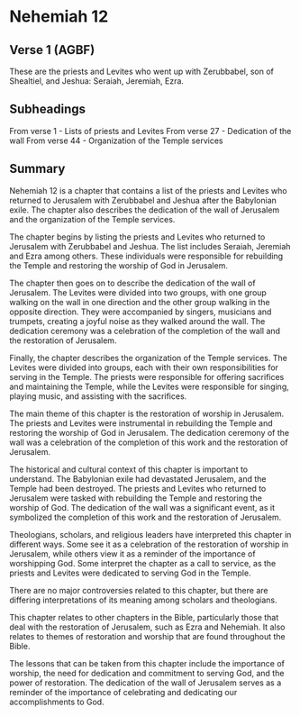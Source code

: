 # Nehemiah 12

## Verse 1 (AGBF)

These are the priests and Levites who went up with Zerubbabel, son of Shealtiel, and Jeshua: Seraiah, Jeremiah, Ezra.

## Subheadings

From verse 1 - Lists of priests and Levites
From verse 27 - Dedication of the wall
From verse 44 - Organization of the Temple services

## Summary

Nehemiah 12 is a chapter that contains a list of the priests and Levites who returned to Jerusalem with Zerubbabel and Jeshua after the Babylonian exile. The chapter also describes the dedication of the wall of Jerusalem and the organization of the Temple services.

The chapter begins by listing the priests and Levites who returned to Jerusalem with Zerubbabel and Jeshua. The list includes Seraiah, Jeremiah and Ezra among others. These individuals were responsible for rebuilding the Temple and restoring the worship of God in Jerusalem.

The chapter then goes on to describe the dedication of the wall of Jerusalem. The Levites were divided into two groups, with one group walking on the wall in one direction and the other group walking in the opposite direction. They were accompanied by singers, musicians and trumpets, creating a joyful noise as they walked around the wall. The dedication ceremony was a celebration of the completion of the wall and the restoration of Jerusalem.

Finally, the chapter describes the organization of the Temple services. The Levites were divided into groups, each with their own responsibilities for serving in the Temple. The priests were responsible for offering sacrifices and maintaining the Temple, while the Levites were responsible for singing, playing music, and assisting with the sacrifices.

The main theme of this chapter is the restoration of worship in Jerusalem. The priests and Levites were instrumental in rebuilding the Temple and restoring the worship of God in Jerusalem. The dedication ceremony of the wall was a celebration of the completion of this work and the restoration of Jerusalem.

The historical and cultural context of this chapter is important to understand. The Babylonian exile had devastated Jerusalem, and the Temple had been destroyed. The priests and Levites who returned to Jerusalem were tasked with rebuilding the Temple and restoring the worship of God. The dedication of the wall was a significant event, as it symbolized the completion of this work and the restoration of Jerusalem.

Theologians, scholars, and religious leaders have interpreted this chapter in different ways. Some see it as a celebration of the restoration of worship in Jerusalem, while others view it as a reminder of the importance of worshipping God. Some interpret the chapter as a call to service, as the priests and Levites were dedicated to serving God in the Temple.

There are no major controversies related to this chapter, but there are differing interpretations of its meaning among scholars and theologians.

This chapter relates to other chapters in the Bible, particularly those that deal with the restoration of Jerusalem, such as Ezra and Nehemiah. It also relates to themes of restoration and worship that are found throughout the Bible.

The lessons that can be taken from this chapter include the importance of worship, the need for dedication and commitment to serving God, and the power of restoration. The dedication of the wall of Jerusalem serves as a reminder of the importance of celebrating and dedicating our accomplishments to God.